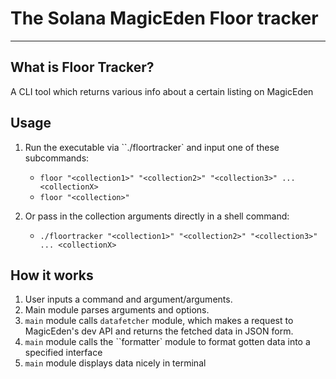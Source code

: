 # The Solana MagicEden Floor tracker

---

## What is Floor Tracker?

A CLI tool which returns various info about a certain listing on MagicEden

## Usage

1. Run the executable via ``./floortracker` and input one of these subcommands:

   - `floor "<collection1>" "<collection2>" "<collection3>" ... <collectionX>`
   - `floor "<collection>"`

2. Or pass in the collection arguments directly in a shell command:
   - `./floortracker "<collection1>" "<collection2>" "<collection3>" ... <collectionX>`

## How it works

1. User inputs a command and argument/arguments.
2. Main module parses arguments and options.
3. `main` module calls `datafetcher` module, which makes a request to MagicEden's dev API and returns the fetched data in JSON form.
4. `main` module calls the ``formatter` module to format gotten data into a specified interface
5. `main` module displays data nicely in terminal
